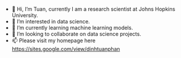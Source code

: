 - 👋 Hi, I’m Tuan, currently I am a research scientist at Johns Hopkins University.
- 👀 I’m interested in data science.
- 🌱 I’m currently learning machine learning models.
- 💞️ I’m looking to collaborate on data science projects.
- 📫 Please visit my homepage here https://sites.google.com/view/dinhtuanphan

<!---
dinhtuanphan/dinhtuanphan is a ✨ special ✨ repository because its `README.md` (this file) appears on your GitHub profile.
You can click the Preview link to take a look at your changes.
--->

